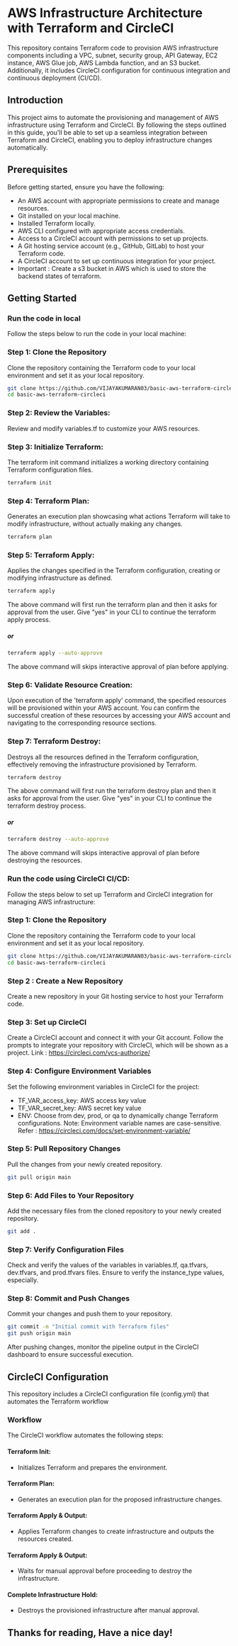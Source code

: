 # AWS Infrastructure Architecture with Terraform and CircleCI

This repository contains Terraform code to provision AWS infrastructure components including a VPC, subnet, security group, API Gateway, EC2 instance, AWS Glue job, AWS Lambda function, and an S3 bucket. Additionally, it includes CircleCI configuration for continuous integration and continuous deployment (CI/CD).

## Introduction

This project aims to automate the provisioning and management of AWS infrastructure using Terraform and CircleCI. By following the steps outlined in this guide, you'll be able to set up a seamless integration between Terraform and CircleCI, enabling you to deploy infrastructure changes automatically.

## Prerequisites

Before getting started, ensure you have the following:

- An AWS account with appropriate permissions to create and manage resources.
- Git installed on your local machine.
- Installed Terraform locally.
- AWS CLI configured with appropriate access credentials.
- Access to a CircleCI account with permissions to set up projects.
- A Git hosting service account (e.g., GitHub, GitLab) to host your Terraform code.
- A CircleCI account to set up continuous integration for your project.
- Important : Create a s3 bucket in AWS which is used to store the backend states of terraform.


## Getting Started

### Run the code in local

Follow the steps below to run the code in your local machine:

### Step 1: Clone the Repository

Clone the repository containing the Terraform code to your local environment and set it as your local repository.

```bash
git clone https://github.com/VIJAYAKUMARAN03/basic-aws-terraform-circleci.git
cd basic-aws-terraform-circleci
```

### Step 2: Review the Variables:

Review and modify variables.tf to customize your AWS resources.

### Step 3: Initialize Terraform:

The terraform init command initializes a working directory containing Terraform configuration files.

```bash
terraform init
```

### Step 4: Terraform Plan:

Generates an execution plan showcasing what actions Terraform will take to modify infrastructure, without actually making any changes.

```bash
terraform plan
```

### Step 5: Terraform Apply:

Applies the changes specified in the Terraform configuration, creating or modifying infrastructure as defined.

```bash
terraform apply
```
The above command will first run the terraform plan and then it asks for approval from the user. Give "yes" in your CLI to continue the terraform apply process.

##### or

```bash
terraform apply --auto-approve
```
The above command will skips interactive approval of plan before applying. 

### Step 6: Validate Resource Creation:

Upon execution of the 'terraform apply' command, the specified resources will be provisioned within your AWS account. You can confirm the successful creation of these resources by accessing your AWS account and navigating to the corresponding resource sections.

### Step 7: Terraform Destroy:

Destroys all the resources defined in the Terraform configuration, effectively removing the infrastructure provisioned by Terraform.

```bash
terraform destroy
```
The above command will first run the terraform destroy plan and then it asks for approval from the user. Give "yes" in your CLI to continue the terraform destroy process.

##### or

```bash
terraform destroy --auto-approve
```
The above command will skips interactive approval of plan before destroying the resources. 

### Run the code using CircleCI CI/CD:

Follow the steps below to set up Terraform and CircleCI integration for managing AWS infrastructure:

### Step 1: Clone the Repository

Clone the repository containing the Terraform code to your local environment and set it as your local repository.

```bash
git clone https://github.com/VIJAYAKUMARAN03/basic-aws-terraform-circleci.git
cd basic-aws-terraform-circleci
```

### Step 2 : Create a New Repository
Create a new repository in your Git hosting service to host your Terraform code.

### Step 3: Set up CircleCI
Create a CircleCI account and connect it with your Git account. Follow the prompts to integrate your repository with CircleCI, which will be shown as a project.
Link : https://circleci.com/vcs-authorize/

### Step 4: Configure Environment Variables
Set the following environment variables in CircleCI for the project:
- TF_VAR_access_key: AWS access key value
- TF_VAR_secret_key: AWS secret key value
- ENV: Choose from dev, prod, or qa to dynamically change Terraform configurations.
Note: Environment variable names are case-sensitive.
Refer : https://circleci.com/docs/set-environment-variable/

### Step 5: Pull Repository Changes
Pull the changes from your newly created repository.
```bash
git pull origin main
```

### Step 6: Add Files to Your Repository
Add the necessary files from the cloned repository to your newly created repository.
```bash
git add .
```

### Step 7: Verify Configuration Files
Check and verify the values of the variables in variables.tf, qa.tfvars, dev.tfvars, and prod.tfvars files. Ensure to verify the instance_type values, especially.

### Step 8: Commit and Push Changes
Commit your changes and push them to your repository.
```bash
git commit -m "Initial commit with Terraform files"
git push origin main
```

After pushing changes, monitor the pipeline output in the CircleCI dashboard to ensure successful execution.

## CircleCI Configuration

This repository includes a CircleCI configuration file (config.yml) that automates the Terraform workflow

### Workflow

The CircleCI workflow automates the following steps:

#### Terraform Init:
- Initializes Terraform and prepares the environment.

#### Terraform Plan: 
- Generates an execution plan for the proposed infrastructure changes.

#### Terraform Apply & Output:
- Applies Terraform changes to create infrastructure and outputs the resources created.

#### Terraform Apply & Output:
- Waits for manual approval before proceeding to destroy the infrastructure.

#### Complete Infrastructure Hold:
- Destroys the provisioned infrastructure after manual approval.

## Thanks for reading, Have a nice day!

